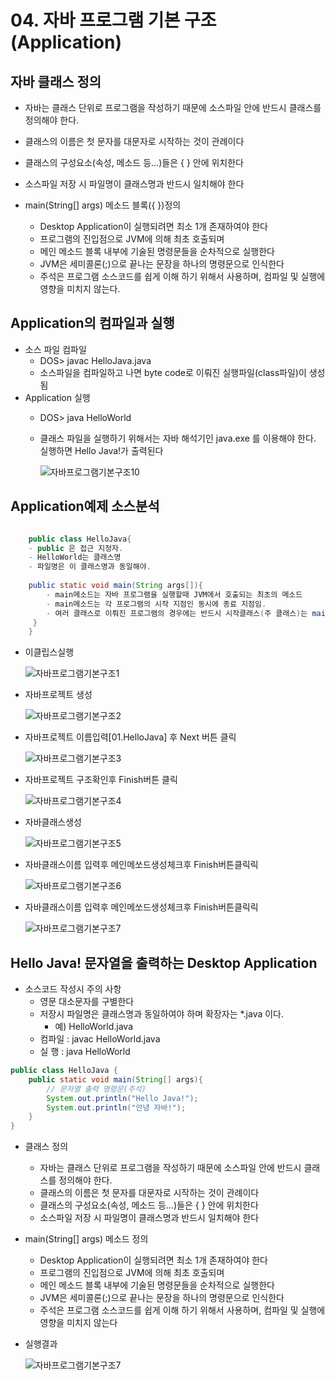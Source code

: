 # 04. 자바 프로그램 기본 구조(Application)


## 자바 클래스 정의
 * 자바는 클래스 단위로 프로그램을 작성하기 때문에 소스파일 안에 반드시 클래스를 정의해야 한다.
 * 클래스의 이름은 첫 문자를 대문자로 시작하는 것이 관례이다
 * 클래스의 구성요소(속성, 메소드 등…)들은 { } 안에 위치한다
 * 소스파일 저장 시 파일명이 클래스명과 반드시 일치해야 한다

 * main(String[] args) 메소드 블록({ })정의
   + Desktop Application이 실행되려면 최소 1개 존재하여야 한다
   + 프로그램의 진입점으로 JVM에 의해 최초 호출되며
   + 메인 메소드 블록 내부에 기술된 명령문들을 순차적으로 실행한다
   + JVM은 세미콜론(;)으로 끝나는 문장을 하나의 명령문으로 인식한다
   + 주석은 프로그램 소스코드를 쉽게 이해 하기 위해서 사용하며, 컴파일 및 실행에 영향을 미치지 않는다.


## Application의 컴파일과 실행
 * 소스 파일 컴파일
    + DOS> javac HelloJava.java
    + 소스파일을 컴파일하고 나면 byte code로 이뤄진 실행파일(class파일)이 생성됨
 * Application 실행
    + DOS> java HelloWorld
    + 클래스 파일을 실행하기 위해서는 자바 해석기인 java.exe 를 이용해야 한다.
      실행하면 Hello Java!가 출력된다
      
      ![자바프로그램기본구조10](./image/자바프로그램기본구조10.png)

## Application예제 소스분석 
```java

	public class HelloJava{ 
	- public 은 접근 지정자.
	- HelloWorld는 클래스명
	- 파일명은 이 클래스명과 동일해야.
	
	public static void main(String args[]){ 
		- main메소드는 자바 프로그램을 실행할때 JVM에서 호출되는 최초의 메소드
		- main메소드는 각 프로그램의 시작 지점인 동시에 종료 지점임.
		- 여러 클래스로 이뤄진 프로그램의 경우에는 반드시 시작클래스(주 클래스)는 main()를 갖고 있어야 한다.
	 } 
	}


```
 
 * 이클립스실행
 
   ![자바프로그램기본구조1](./image/자바프로그램기본구조1.png)

 * 자바프로젝트 생성
   
    ![자바프로그램기본구조2](./image/자바프로그램기본구조2.png)

 * 자바프로젝트 이름입력[01.HelloJava] 후 Next 버튼 클릭
   
    ![자바프로그램기본구조3](./image/자바프로그램기본구조3.png)

 * 자바프로젝트 구조확인후 Finish버튼 클릭
   
    ![자바프로그램기본구조4](./image/자바프로그램기본구조4.png)

 * 자바클래스생성
   
    ![자바프로그램기본구조5](./image/자바프로그램기본구조5.png)

 * 자바클래스이름 입력후 메인메쏘드생성체크후 Finish버튼클릭릭
   
    ![자바프로그램기본구조6](./image/자바프로그램기본구조6.png)


 * 자바클래스이름 입력후 메인메쏘드생성체크후 Finish버튼클릭릭
   
    ![자바프로그램기본구조7](./image/자바프로그램기본구조7.png)

##  Hello Java! 문자열을 출력하는 Desktop Application
 * 소스코드 작성시 주의 사항
   + 영문 대소문자를 구별한다
   + 저장시 파일명은 클래스명과 동일하여야 하며 확장자는 *.java 이다.
     - 예) HelloWorld.java
   + 컴파일 : javac HelloWorld.java
   + 실 행  : java  HelloWorld
   


```java
public class HelloJava {
	public static void main(String[] args){
		// 문자열 출력 명령문(주석)
		System.out.println("Hello Java!");
		System.out.println("안녕 자바!");
	}
}
```

* 클래스 정의
  + 자바는 클래스 단위로 프로그램을 작성하기 때문에 소스파일 안에 반드시 클래스를 정의해야 한다.
  + 클래스의 이름은 첫 문자를 대문자로 시작하는 것이 관례이다
  + 클래스의 구성요소(속성, 메소드 등…)들은 { } 안에 위치한다
  + 소스파일 저장 시 파일명이 클래스명과 반드시 일치해야 한다

* main(String[] args) 메소드 정의
  + Desktop Application이 실행되려면 최소 1개 존재하여야 한다
  + 프로그램의 진입점으로 JVM에 의해 최초 호출되며
  + 메인 메소드 블록 내부에 기술된 명령문들을 순차적으로 실행한다
  + JVM은 세미콜론(;)으로 끝나는 문장을 하나의 명령문으로 인식한다
  + 주석은 프로그램 소스코드를 쉽게 이해 하기 위해서 사용하며, 컴파일 및 실행에 영향을 미치지 않는다

 * 실행결과
   
    ![자바프로그램기본구조7](./image/자바프로그램기본구조8.png)





